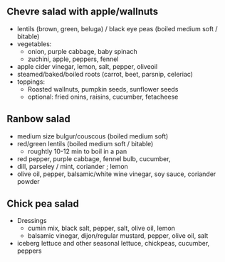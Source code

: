 ## Chevre salad with apple/wallnuts
- lentils (brown, green, beluga) / black eye peas (boiled medium soft / bitable)
- vegetables:
    - onion, purple cabbage, baby spinach
    - zuchini, apple, peppers, fennel 
- apple cider vinegar, lemon, salt, pepper, oliveoil
- steamed/baked/boiled roots (carrot, beet, parsnip, celeriac)
- toppings:
    - Roasted wallnuts, pumpkin seeds, sunflower seeds
    - optional: fried onins, raisins, cucumber, fetacheese

## Ranbow salad
- medium size bulgur/couscous (boiled medium soft)
- red/green lentils (boiled medium soft / bitable)
    - roughtly 10-12 min to boil in a pan
- red pepper, purple cabbage, fennel bulb,  cucumber, 
- dill, parseley / mint, coriander ; lemon
- olive oil, pepper, balsamic/white wine vinegar, soy sauce, coriander powder

## Chick pea salad
- Dressings
    - cumin mix, black salt, pepper, salt, olive oil, lemon
    - balsamic vinegar, dijon/regular mustard, pepper, olive oil, salt
- iceberg lettuce and other seasonal lettuce, chickpeas, cucumber, peppers

